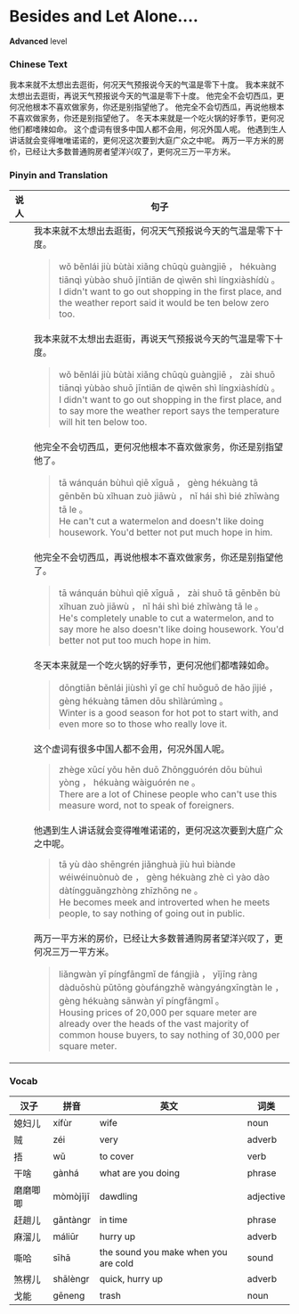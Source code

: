 # Besides and Let Alone....
**Advanced** level
### Chinese Text
我本来就不太想出去逛街，何况天气预报说今天的气温是零下十度。
我本来就不太想出去逛街，再说天气预报说今天的气温是零下十度。
他完全不会切西瓜，更何况他根本不喜欢做家务，你还是别指望他了。
他完全不会切西瓜，再说他根本不喜欢做家务，你还是别指望他了。
冬天本来就是一个吃火锅的好季节，更何况他们都嗜辣如命。
这个虚词有很多中国人都不会用，何况外国人呢。
他遇到生人讲话就会变得唯唯诺诺的，更何况这次要到大庭广众之中呢。
两万一平方米的房价，已经让大多数普通购房者望洋兴叹了，更何况三万一平方米。

### Pinyin and Translation
|说人|句子|
|----|----|
||我本来就不太想出去逛街，何况天气预报说今天的气温是零下十度。<blockquote>wǒ běnlái jiù bùtài xiǎng chūqù guàngjiē ， hékuàng tiānqì yùbào shuō jīntiān de qìwēn shì língxiàshídù 。<br />I didn't want to go out shopping in the first place, and the weather report said it would be ten below zero too.</blockquote>|
||我本来就不太想出去逛街，再说天气预报说今天的气温是零下十度。<blockquote>wǒ běnlái jiù bùtài xiǎng chūqù guàngjiē ， zài shuō tiānqì yùbào shuō jīntiān de qìwēn shì língxiàshídù 。<br />I didn't want to go out shopping in the first place, and to say more the weather report says the temperature will hit ten below too.</blockquote>|
||他完全不会切西瓜，更何况他根本不喜欢做家务，你还是别指望他了。<blockquote>tā wánquán bùhuì qiē xīguā ， gèng hékuàng tā gēnběn bù xǐhuan zuò jiāwù ， nǐ hái shì bié zhǐwàng tā le 。<br />He can't cut a watermelon and doesn't like doing housework. You'd better not put much hope in him.</blockquote>|
||他完全不会切西瓜，再说他根本不喜欢做家务，你还是别指望他了。<blockquote>tā wánquán bùhuì qiē xīguā ， zài shuō tā gēnběn bù xǐhuan zuò jiāwù ， nǐ hái shì bié zhǐwàng tā le 。<br />He's completely unable to cut a watermelon, and to say more he also doesn't like doing housework. You'd better not put too much hope in him.</blockquote>|
||冬天本来就是一个吃火锅的好季节，更何况他们都嗜辣如命。<blockquote>dōngtiān běnlái jiùshì yī ge chī huǒguō de hǎo jìjié ， gèng hékuàng tāmen dōu shìlàrúmìng 。<br />Winter is a good season for hot pot to start with, and even more so to those who really love it.</blockquote>|
||这个虚词有很多中国人都不会用，何况外国人呢。<blockquote>zhège xūcí yǒu hěn duō Zhōngguórén dōu bùhuì yòng ， hékuàng wàiguórén ne 。<br />There are a lot of Chinese people who can't use this measure word, not to speak of foreigners.</blockquote>|
||他遇到生人讲话就会变得唯唯诺诺的，更何况这次要到大庭广众之中呢。<blockquote>tā yù dào shēngrén jiǎnghuà jiù huì biànde wéiwéinuònuò de ， gèng hékuàng zhè cì yào dào dàtíngguǎngzhòng zhīzhōng ne 。<br />He becomes meek and introverted when he meets people, to say nothing of going out in public.</blockquote>|
||两万一平方米的房价，已经让大多数普通购房者望洋兴叹了，更何况三万一平方米。<blockquote>liǎngwàn yī píngfāngmǐ de fángjià ， yǐjīng ràng dàduōshù pǔtōng gòufángzhě wàngyángxīngtàn le ， gèng hékuàng sānwàn yī píngfāngmǐ 。<br />Housing prices of 20,000 per square meter are already over the heads of the vast majority of common house buyers, to say nothing of 30,000 per square meter.</blockquote>|
### Vocab
|汉子|拼音|英文|词类|
|----|----|----|----|
|媳妇儿|xífùr|wife|noun|
|贼|zéi|very|adverb|
|捂|wǔ|to cover|verb|
|干啥|gànhá|what are you doing|phrase|
|磨磨唧唧|mòmòjījī|dawdling|adjective|
|赶趟儿|gǎntàngr|in time|phrase|
|麻溜儿|máliūr|hurry up|adverb|
|嘶哈|sīhā|the sound you make when you are cold|sound|
|煞楞儿|shālèngr|quick, hurry up|adverb|
|戈能|gēneng|trash|noun|